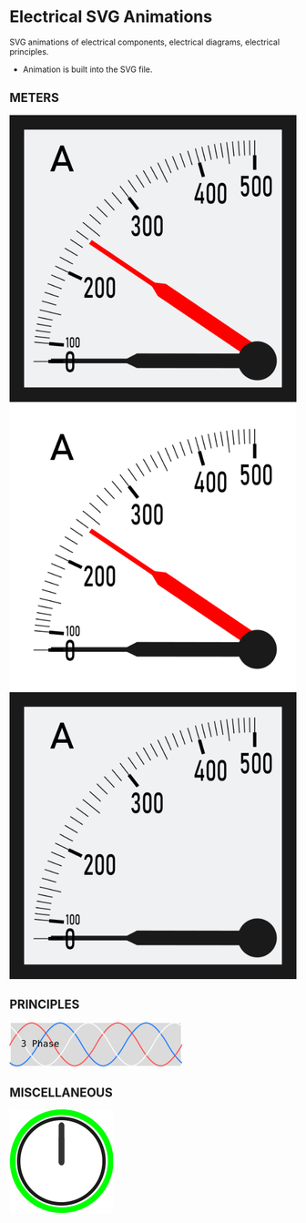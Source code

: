 # Electrical SVG Animations

SVG animations of electrical components, electrical diagrams, electrical principles.
- Animation is built into the SVG file.


## METERS
![Thermic-Ammeter-Animation](/SVG/METER-thermic-small.svg)
![Thermic-Ammeter-V2-Animation](/SVG/METER-thermic-v2-small.svg)
![Ammeter-Animation](/SVG/METER-Ammeter-small.svg)

## PRINCIPLES
![3-Phase-Waveform-Animation](/SVG/3-Phase-Waveforms.svg)

## MISCELLANEOUS
<img src="/SVG/bcTimeClock.svg">
